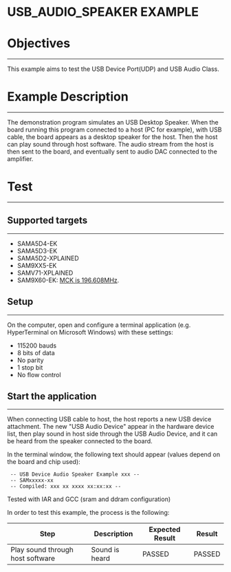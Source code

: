 USB_AUDIO_SPEAKER EXAMPLE
=========================

# Objectives
------------
This example aims to test the USB Device Port(UDP) and USB Audio Class.

# Example Description
---------------------
The demonstration program simulates an USB Desktop Speaker. When the board
running this program connected to a host (PC for example), with USB cable, the
board appears as a desktop speaker for the host. Then the host can play sound
through host software. The audio stream from the host is then sent to the
board, and eventually sent to audio DAC connected to the amplifier.

# Test
------

## Supported targets
--------------------
* SAMA5D4-EK
* SAMA5D3-EK
* SAMA5D2-XPLAINED
* SAM9XX5-EK
* SAMV71-XPLAINED
* SAM9X60-EK: [MCK is 196.608MHz](/projects/SOFTPACK/repos/softpack/browse/flash_loaders/README.md).

## Setup
--------
On the computer, open and configure a terminal application (e.g. HyperTerminal
on Microsoft Windows) with these settings:
 - 115200 bauds
 - 8 bits of data
 - No parity
 - 1 stop bit
 - No flow control

## Start the application
------------------------
When connecting USB cable to host, the host reports a new USB device
attachment. The new "USB Audio Device" appear in the hardware device list, then
play sound in host side through the USB Audio Device, and it can be heard from
the speaker connected to the board.

In the terminal window, the following text should appear (values depend on the board and chip used):
```
 -- USB Device Audio Speaker Example xxx --
 -- SAMxxxxx-xx
 -- Compiled: xxx xx xxxx xx:xx:xx --
```

Tested with IAR and GCC (sram and ddram configuration)

In order to test this example, the process is the following:

Step | Description | Expected Result | Result
-----|-------------|-----------------|-------
Play sound through host software | Sound is heard | PASSED | PASSED
